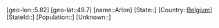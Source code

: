 ﻿---
location: [49.7,5.82]
type: City
tags:
- geo/City


SpocWebEntityId: 28873
isDeleted: false
confidential: public

---
[geo-lon::5.82]
[geo-lat::49.7]
[name::Arlon]
[State::]
[Country::[Belgium](geo/Continent/Europe/Belgium.md)]
[StateId::]
[Population::]
[Unknown::]

